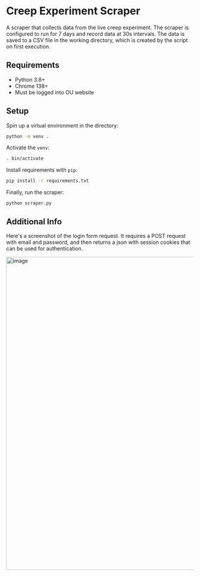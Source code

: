 # Creep Experiment Scraper
A scraper that collects data from the live creep experiment. The scraper is configured to run for 7 days and record data at 30s intervals. The data is saved to a CSV file in the working directory, which is created by the script on first execution.
## Requirements
- Python 3.8+
- Chrome 138+
- Must be logged into OU website
## Setup
Spin up a virtual environment in the directory:
```bash
python -m venv .
```

Activate the `venv`:
```bash
. bin/activate
```

Install requirements with `pip`:
```bash
pip install -r requirements.txt
```

Finally, run the scraper:
```
python scraper.py
```

## Additional Info
Here's a screenshot of the login form request. It requires a POST request with email and password, and then returns a json with session cookies that can be used for authentication.

<img width="1020" height="840" alt="image" src="https://github.com/user-attachments/assets/8944ed3d-5f32-47ea-bb97-67b9296bfc0f" />

